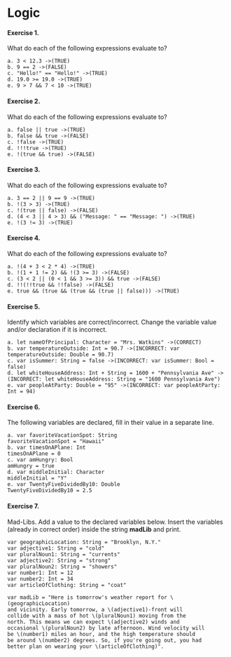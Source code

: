 # Logic

#### Exercise 1.
What do each of the following expressions evaluate to?
```
a. 3 < 12.3 ->(TRUE)
b. 9 == 2 ->(FALSE)
c. "Hello!" == "Hello!" ->(TRUE)
d. 19.0 >= 19.0 ->(TRUE)
e. 9 > 7 && 7 < 10 ->(TRUE)
```

#### Exercise 2.
What do each of the following expressions evaluate to?
```
a. false || true ->(TRUE)
b. false && true ->(FALSE)
c. !false ->(TRUE)
d. !!!true ->(TRUE)
e. !(true && true) ->(FALSE)
```
#### Exercise 3.
What do each of the following expressions evaluate to?
```
a. 3 == 2 || 9 == 9 ->(TRUE)
b. !(3 > 3) ->(TRUE)
c. !(true || false) ->(FALSE)
d. (4 < 3 || 4 > 3) && ("Message: " == "Message: ") ->(TRUE)
e. !(3 != 3) ->(TRUE)

```
#### Exercise 4.
What do each of the following expressions evaluate to?
```
a. !(4 + 3 < 2 * 4) ->(TRUE)
b. !(1 + 1 != 2) && !(3 >= 3) ->(FALSE)
c. (3 < 2 || (0 < 1 && 3 >= 3)) && true ->(FALSE)
d. !!(!!true && !!false) ->(FALSE)
e. true && (true && (true && (true || false))) ->(TRUE)
```
#### Exercise 5.
Identify which variables are correct/incorrect. Change the variable value and/or declaration if it is incorrect.
```
a. let nameOfPrincipal: Character = "Mrs. Watkins" ->(CORRECT)
b. var temperatureOutside: Int = 90.7 ->(INCORRECT: var temperatureOutside: Double = 90.7)
c. var isSummer: String = false ->(INCORRECT: var isSummer: Bool = false)
d. let whiteHouseAddress: Int + String = 1600 + "Pennsylvania Ave" ->(INCORRECT: let whiteHouseAddress: String = "1600 Pennsylvania Ave")
e. var peopleAtParty: Double = "95" ->(INCORRECT: var peopleAtParty: Int = 94)
```
#### Exercise 6.
The following variables are declared, fill in their value in a separate line.
```
a. var favoriteVacationSpot: String
favoriteVacationSpot = "Hawaii"
b. var timesOnAPlane: Int
timesOnAPlane = 0
c. var amHungry: Bool
amHungry = true
d. var middleInitial: Character
middleInitial = "Y"
e. var TwentyFiveDividedBy10: Double
TwentyFiveDividedBy10 = 2.5
```

#### Exercise 7.
Mad-Libs. Add a value to the declared variables below. Insert the variables (already in correct order) inside the string  __madLib__ and print.
```
var geographicLocation: String = "Brooklyn, N.Y."
var adjective1: String = "cold"
var pluralNoun1: String = "currents"
var adjective2: String = "strong"
var pluralNoun2: String = "showers"
var number1: Int = 12
var number2: Int = 34
var articleOfClothing: String = "coat"

var madLib = "Here is tomorrow's weather report for \(geographicLocation)
and vicinity. Early tomorrow, a \(adjective1)-front will
collide with a mass of hot \(pluralNoun1) moving from the
north. This means we can expect \(adjective2) winds and
occasional \(pluralNoun2) by late afternoon. Wind velocity will
be \(number1) miles an hour, and the high temperature should
be around \(number2) degrees. So, if you're going out, you had
better plan on wearing your \(articleOfClothing)".
```
